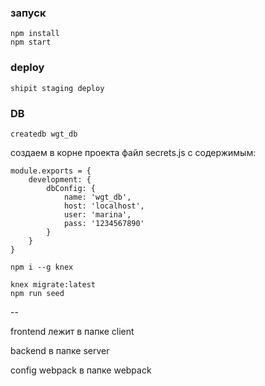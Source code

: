 ### запуск
```
npm install
npm start
```

### deploy
```
shipit staging deploy
```

### DB
```
createdb wgt_db
```
создаем в корне проекта файл secrets.js
с содержимым:
```
module.exports = {
    development: {
        dbConfig: {
            name: 'wgt_db',
            host: 'localhost',
            user: 'marina',
            pass: '1234567890'
        }
    }
}
```
```
npm i --g knex
```
```
knex migrate:latest
npm run seed
```
--

frontend лежит в папке client

backend в папке server

config webpack в папке webpack


